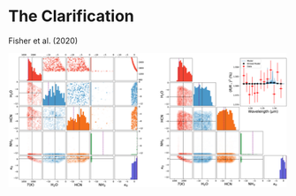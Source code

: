 # The Clarification

Fisher et al. (2020)

<div class="grid grid-rows-1 justify-center justify-items-center items-start">
<div>  
  <img src="/images/rf_clear.png" class="max-h-95 shadow-xl p-5" />
</div>
</div>

<style>
  a {
    border-style: none !important;
  }

  a:hover {
    border-style: none !important;
  }

  .list li{
    margin-bottom: 0.1rem !important;
  }
</style>

<!--
* High Cloud Opacity
* Very flat spectrum
* Only able to fit this by either incrising T or decreasing K0 but they are degenerate
* The model decided to increase T over the threshold of 1500K resulting in this artificial bound at 10-13 for NH3
-->
